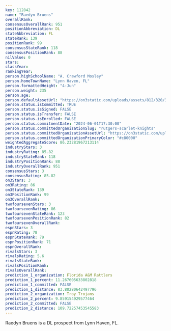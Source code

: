 ```yaml
---
key: 112842
name: "Raedyn Bruens"
overallRank: 
consensusOverallRank: 951
positionAbbreviation: DL
stateAbbreviation: FL
stateRank: 139
positionRank: 99
consensusStateRank: 118
consensusPositionRank: 88
nilValue: 0
stars: 
classYear: 
rankingYear: 
person.highSchoolName: "A. Crawford Mosley"
person.homeTownName: "Lynn Haven, FL"
person.formattedHeight: "4-Jun"
person.weight: 235
person.age: 
person.defaultAssetUrl: "https://on3static.com/uploads/assets/812/320/320812.png"
person.status.isCommitted: TRUE
person.status.isSigned: FALSE
person.status.isTransfer: FALSE
person.status.isEnrolled: FALSE
person.status.commitmentDate: "2024-06-01T17:30:00"
person.status.committedOrganizationSlug: "rutgers-scarlet-knights"
person.status.committedOrganizationAssetUrl: "https://on3static.com/uploads/assets/161/150/150161.svg"
person.status.committedOrganizationPrimaryColor: "#c80000"
weightedAggregateScore: 86.23281967213114
industryStars: 3
industryRating: 85.82
industryStateRank: 118
industryPositionRank: 88
industryOverallRank: 951
consensusStars: 3
consensusRating: 85.82
on3Stars: 3
on3Rating: 86
on3StateRank: 139
on3PositionRank: 99
on3OverallRank: 
twofoursevenStars: 3
twofoursevenRating: 86
twofoursevenStateRank: 123
twofoursevenPositionRank: 82
twofoursevenOverallRank: 
espnStars: 3
espnRating: 78
espnStateRank: 79
espnPositionRank: 71
espnOverallRank: 
rivalsStars: 3
rivalsRating: 5.6
rivalsStateRank: 
rivalsPositionRank: 
rivalsOverallRank: 
prediction_1_organization: Florida A&M Rattlers
prediction_1_percent: 11.267605633802818
prediction_1_committed: FALSE
prediction_1_distance: 83.80280642497796
prediction_2_organization: Troy Trojans
prediction_2_percent: 9.859154929577464
prediction_2_committed: FALSE
prediction_2_distance: 109.72257453545583
---
```

Raedyn Bruens is a DL prospect from Lynn Haven, FL.